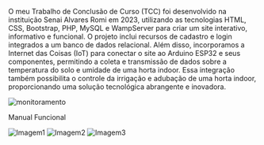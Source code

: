 O meu Trabalho de Conclusão de Curso (TCC) foi desenvolvido na instituição Senai Alvares Romi em 2023, utilizando as tecnologias HTML, CSS, Bootstrap, PHP, MySQL e WampServer para criar um site interativo, informativo e funcional. O projeto inclui recursos de cadastro e login integrados a um banco de dados relacional. Além disso, incorporamos a Internet das Coisas (IoT) para conectar o site ao Arduino ESP32 e seus componentes, permitindo a coleta e transmissão de dados sobre a temperatura do solo e umidade de uma horta indoor. Essa integração também possibilita o controle da irrigação e adubação de uma horta indoor, proporcionando uma solução tecnológica abrangente e inovadora.

![monitoramento](https://github.com/sunwist/GrowerAuto/assets/104114717/6135dc35-4f34-42cd-b76f-714fa1b7d92f)


Manual Funcional

![Imagem1](https://github.com/sunwist/GrowerAuto/assets/104114717/f36a5d2d-513e-4467-823d-9cc142148d23)
![Imagem2](https://github.com/sunwist/GrowerAuto/assets/104114717/d6e8e596-f974-4474-8816-552a34bebaa1)
![Imagem3](https://github.com/sunwist/GrowerAuto/assets/104114717/61f82b9f-8ecd-4d77-a391-3a58c8155a20)
